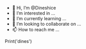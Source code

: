 - 👋 Hi, I’m @Dineshice
- 👀 I’m interested in ...
- 🌱 I’m currently learning ...
- 💞️ I’m looking to collaborate on ...
- 📫 How to reach me ...

<!---
Dineshice/Dineshice is a ✨ special ✨ repository because its `README.md` (this file) appears on your GitHub profile.
You can click the Preview link to take a look at your changes.
--->
Print('dines')
